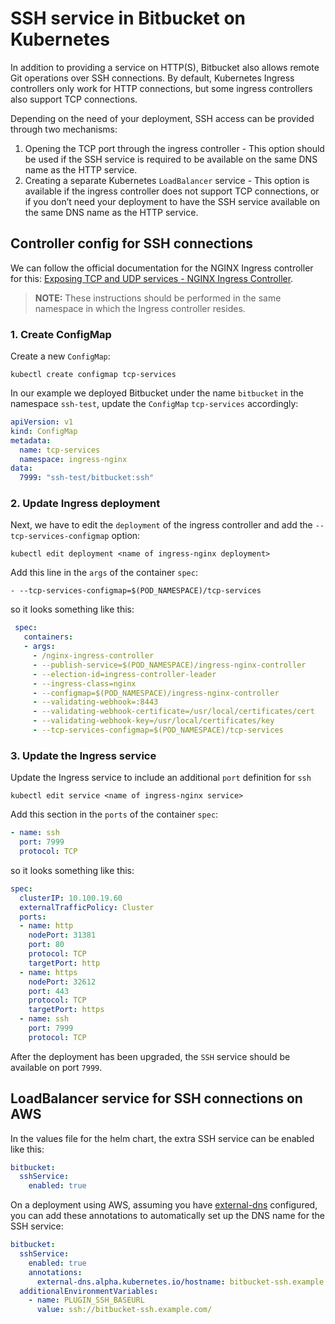 # SSH service in Bitbucket on Kubernetes

In addition to providing a service on HTTP(S), Bitbucket also allows remote Git operations over SSH connections. By default, Kubernetes Ingress controllers only work for HTTP connections, but some ingress controllers also support TCP connections.

Depending on the need of your deployment, SSH access can be provided through two mechanisms:
1. Opening the TCP port through the ingress controller - This option should be used if the SSH service is required to be available on the same DNS name as the HTTP service.
2. Creating a separate Kubernetes `LoadBalancer` service - This option is available if the ingress controller does not support TCP connections, or if you don’t need your deployment to have the SSH service available on the same DNS name as the HTTP service.

## Controller config for SSH connections
We can follow the official documentation for the NGINX Ingress controller for this: [Exposing TCP and UDP services - NGINX Ingress Controller](https://kubernetes.github.io/ingress-nginx/user-guide/exposing-tcp-udp-services/).

>**NOTE:** These instructions should be performed in the same namespace in which the Ingress controller resides.

### 1. Create ConfigMap
Create a new `ConfigMap`:
```shell
kubectl create configmap tcp-services
```
In our example we deployed Bitbucket under the name `bitbucket` in the namespace `ssh-test`, update the `ConfigMap` `tcp-services` accordingly:
```yaml
apiVersion: v1
kind: ConfigMap
metadata:
  name: tcp-services
  namespace: ingress-nginx
data:
  7999: "ssh-test/bitbucket:ssh"
```

### 2. Update Ingress deployment
Next, we have to edit the `deployment` of the ingress controller and add the `--tcp-services-configmap` option:
```shell
kubectl edit deployment <name of ingress-nginx deployment>
```
Add this line in the `args` of the container `spec`:
```shell
- --tcp-services-configmap=$(POD_NAMESPACE)/tcp-services
```
so it looks something like this:
```yaml
 spec:
   containers:
   - args:
     - /nginx-ingress-controller
     - --publish-service=$(POD_NAMESPACE)/ingress-nginx-controller
     - --election-id=ingress-controller-leader
     - --ingress-class=nginx
     - --configmap=$(POD_NAMESPACE)/ingress-nginx-controller
     - --validating-webhook=:8443
     - --validating-webhook-certificate=/usr/local/certificates/cert
     - --validating-webhook-key=/usr/local/certificates/key
     - --tcp-services-configmap=$(POD_NAMESPACE)/tcp-services
```

### 3. Update the Ingress service
Update the Ingress service to include an additional `port` definition for `ssh`
```shell
kubectl edit service <name of ingress-nginx service>
```
Add this section in the `ports` of the container `spec`:
```yaml
- name: ssh
  port: 7999
  protocol: TCP
```
so it looks something like this:
```yaml
spec:
  clusterIP: 10.100.19.60
  externalTrafficPolicy: Cluster
  ports:
  - name: http
    nodePort: 31381
    port: 80
    protocol: TCP
    targetPort: http
  - name: https
    nodePort: 32612
    port: 443
    protocol: TCP
    targetPort: https
  - name: ssh
    port: 7999
    protocol: TCP
```
After the deployment has been upgraded, the `SSH` service should be available on port `7999`.

## LoadBalancer service for SSH connections on AWS
In the values file for the helm chart, the extra SSH service can be enabled like this:
```yaml
bitbucket:
  sshService:
    enabled: true
```
On a deployment using AWS, assuming you have [external-dns](https://github.com/kubernetes-sigs/external-dns) configured, you can add these annotations to automatically set up the DNS name for the SSH service:
```yaml
bitbucket:
  sshService:
    enabled: true
    annotations:
      external-dns.alpha.kubernetes.io/hostname: bitbucket-ssh.example.com
  additionalEnvironmentVariables:
    - name: PLUGIN_SSH_BASEURL
      value: ssh://bitbucket-ssh.example.com/
```